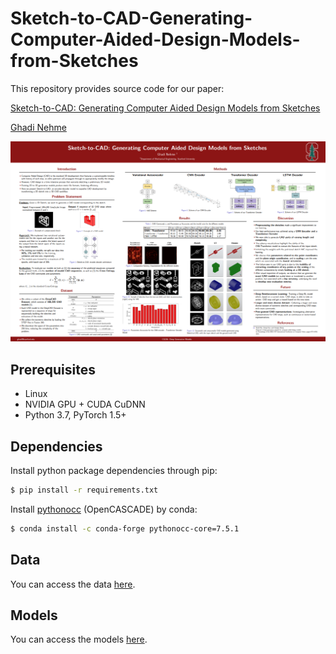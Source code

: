 # Sketch-to-CAD-Generating-Computer-Aided-Design-Models-from-Sketches

This repository provides source code for our paper:

[Sketch-to-CAD: Generating Computer Aided Design Models from Sketches](https://arxiv.org/)

[Ghadi Nehme](https://github.com/ghadinehme)

<p align="center">
  <img src='poster.png' width=600>
</p>

## Prerequisites

- Linux
- NVIDIA GPU + CUDA CuDNN
- Python 3.7, PyTorch 1.5+

## Dependencies

Install python package dependencies through pip:

```bash
$ pip install -r requirements.txt
```

Install [pythonocc](https://github.com/tpaviot/pythonocc-core) (OpenCASCADE) by conda:

```bash
$ conda install -c conda-forge pythonocc-core=7.5.1
```

## Data

You can access the data [here](https://drive.google.com/drive/folders/13FZ24h3AXATECRAXUoudqsSEQ5esILnE?usp=sharing).

## Models

You can access the models [here](https://drive.google.com/drive/folders/1x4HmgKC--KD4f2iBZZ7qV0CxxgQR9hF3?usp=sharing).

